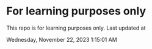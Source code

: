# For learning purposes only
This repo is for learning purposes only.
Last updated at

Wednesday, November 22, 2023 1:15:01 AM

